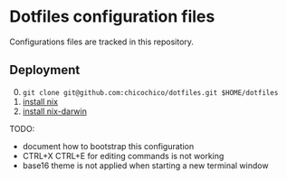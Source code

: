 # Dotfiles configuration files

Configurations files are tracked in this repository.

## Deployment
0. `git clone git@github.com:chicochico/dotfiles.git $HOME/dotfiles`
1. [install nix](https://nixos.org/download.html)
2. [install nix-darwin](https://github.com/LnL7/nix-darwin#install)


TODO:
- document how to bootstrap this configuration
- CTRL+X CTRL+E for editing commands is not working
- base16 theme is not applied when starting a new terminal window
